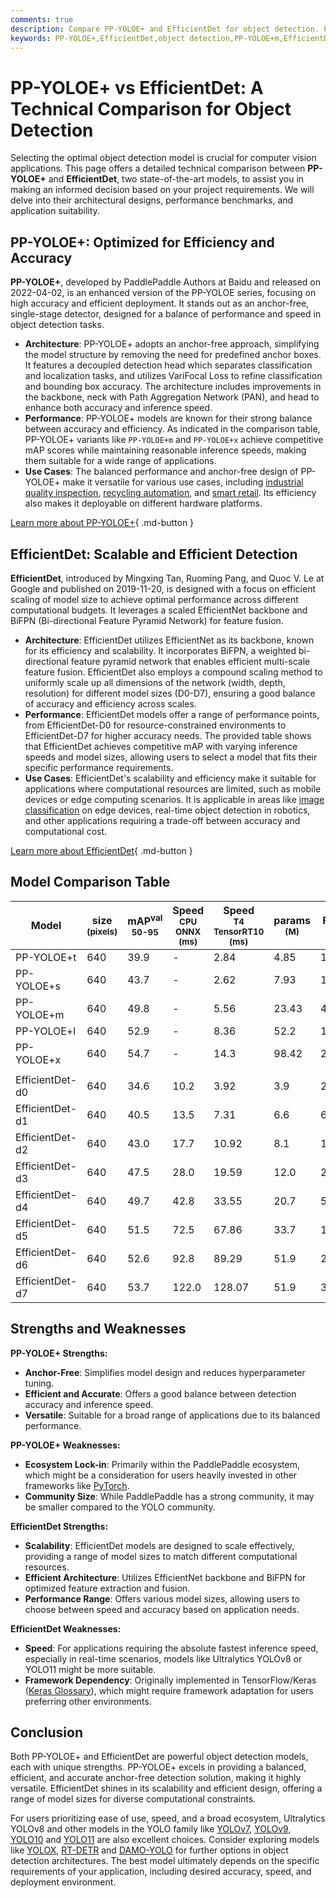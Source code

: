 ```yaml
---
comments: true
description: Compare PP-YOLOE+ and EfficientDet for object detection. Explore architectures, benchmarks, and use cases to select the best model for your needs.
keywords: PP-YOLOE+,EfficientDet,object detection,PP-YOLOE+m,EfficientDet-D7,AI models,computer vision,model comparison,efficient AI,deep learning
---
```


# PP-YOLOE+ vs EfficientDet: A Technical Comparison for Object Detection

Selecting the optimal object detection model is crucial for computer vision applications. This page offers a detailed technical comparison between **PP-YOLOE+** and **EfficientDet**, two state-of-the-art models, to assist you in making an informed decision based on your project requirements. We will delve into their architectural designs, performance benchmarks, and application suitability.

<script async src="https://cdn.jsdelivr.net/npm/chart.js"></script>
<script defer src="../../javascript/benchmark.js"></script>

<canvas id="modelComparisonChart" width="1024" height="400" active-models='["PP-YOLOE+", "EfficientDet"]'></canvas>

## PP-YOLOE+: Optimized for Efficiency and Accuracy

**PP-YOLOE+**, developed by PaddlePaddle Authors at Baidu and released on 2022-04-02, is an enhanced version of the PP-YOLOE series, focusing on high accuracy and efficient deployment. It stands out as an anchor-free, single-stage detector, designed for a balance of performance and speed in object detection tasks.

- **Architecture**: PP-YOLOE+ adopts an anchor-free approach, simplifying the model structure by removing the need for predefined anchor boxes. It features a decoupled detection head which separates classification and localization tasks, and utilizes VariFocal Loss to refine classification and bounding box accuracy. The architecture includes improvements in the backbone, neck with Path Aggregation Network (PAN), and head to enhance both accuracy and inference speed.
- **Performance**: PP-YOLOE+ models are known for their strong balance between accuracy and efficiency. As indicated in the comparison table, PP-YOLOE+ variants like `PP-YOLOE+m` and `PP-YOLOE+x` achieve competitive mAP scores while maintaining reasonable inference speeds, making them suitable for a wide range of applications.
- **Use Cases**: The balanced performance and anchor-free design of PP-YOLOE+ make it versatile for various use cases, including [industrial quality inspection](https://www.ultralytics.com/solutions/ai-in-manufacturing), [recycling automation](https://www.ultralytics.com/blog/recycling-efficiency-the-power-of-vision-ai-in-automated-sorting), and [smart retail](https://www.ultralytics.com/blog/ai-for-smarter-retail-inventory-management). Its efficiency also makes it deployable on different hardware platforms.

[Learn more about PP-YOLOE+](https://github.com/PaddlePaddle/PaddleDetection/blob/release/2.8.1/configs/ppyoloe/README.md){ .md-button }

## EfficientDet: Scalable and Efficient Detection

**EfficientDet**, introduced by Mingxing Tan, Ruoming Pang, and Quoc V. Le at Google and published on 2019-11-20, is designed with a focus on efficient scaling of model size to achieve optimal performance across different computational budgets. It leverages a scaled EfficientNet backbone and BiFPN (Bi-directional Feature Pyramid Network) for feature fusion.

- **Architecture**: EfficientDet utilizes EfficientNet as its backbone, known for its efficiency and scalability. It incorporates BiFPN, a weighted bi-directional feature pyramid network that enables efficient multi-scale feature fusion. EfficientDet also employs a compound scaling method to uniformly scale up all dimensions of the network (width, depth, resolution) for different model sizes (D0-D7), ensuring a good balance of accuracy and efficiency across scales.
- **Performance**: EfficientDet models offer a range of performance points, from EfficientDet-D0 for resource-constrained environments to EfficientDet-D7 for higher accuracy needs. The provided table shows that EfficientDet achieves competitive mAP with varying inference speeds and model sizes, allowing users to select a model that fits their specific performance requirements.
- **Use Cases**: EfficientDet's scalability and efficiency make it suitable for applications where computational resources are limited, such as mobile devices or edge computing scenarios. It is applicable in areas like [image classification](https://www.ultralytics.com/glossary/image-classification) on edge devices, real-time object detection in robotics, and other applications requiring a trade-off between accuracy and computational cost.

[Learn more about EfficientDet](https://github.com/google/automl/tree/master/efficientdet#readme){ .md-button }

## Model Comparison Table

| Model           | size<br><sup>(pixels) | mAP<sup>val<br>50-95 | Speed<br><sup>CPU ONNX<br>(ms) | Speed<br><sup>T4 TensorRT10<br>(ms) | params<br><sup>(M) | FLOPs<br><sup>(B) |
|-----------------|-----------------------|----------------------|--------------------------------|-------------------------------------|--------------------|-------------------|
| PP-YOLOE+t      | 640                   | 39.9                 | -                              | 2.84                                | 4.85               | 19.15             |
| PP-YOLOE+s      | 640                   | 43.7                 | -                              | 2.62                                | 7.93               | 17.36             |
| PP-YOLOE+m      | 640                   | 49.8                 | -                              | 5.56                                | 23.43              | 49.91             |
| PP-YOLOE+l      | 640                   | 52.9                 | -                              | 8.36                                | 52.2               | 110.07            |
| PP-YOLOE+x      | 640                   | 54.7                 | -                              | 14.3                                | 98.42              | 206.59            |
|                 |                       |                      |                                |                                     |                    |                   |
| EfficientDet-d0 | 640                   | 34.6                 | 10.2                           | 3.92                                | 3.9                | 2.54              |
| EfficientDet-d1 | 640                   | 40.5                 | 13.5                           | 7.31                                | 6.6                | 6.1               |
| EfficientDet-d2 | 640                   | 43.0                 | 17.7                           | 10.92                               | 8.1                | 11.0              |
| EfficientDet-d3 | 640                   | 47.5                 | 28.0                           | 19.59                               | 12.0               | 24.9              |
| EfficientDet-d4 | 640                   | 49.7                 | 42.8                           | 33.55                               | 20.7               | 55.2              |
| EfficientDet-d5 | 640                   | 51.5                 | 72.5                           | 67.86                               | 33.7               | 130.0             |
| EfficientDet-d6 | 640                   | 52.6                 | 92.8                           | 89.29                               | 51.9               | 226.0             |
| EfficientDet-d7 | 640                   | 53.7                 | 122.0                          | 128.07                              | 51.9               | 325.0             |

## Strengths and Weaknesses

**PP-YOLOE+ Strengths:**

- **Anchor-Free**: Simplifies model design and reduces hyperparameter tuning.
- **Efficient and Accurate**: Offers a good balance between detection accuracy and inference speed.
- **Versatile**: Suitable for a broad range of applications due to its balanced performance.

**PP-YOLOE+ Weaknesses:**

- **Ecosystem Lock-in**: Primarily within the PaddlePaddle ecosystem, which might be a consideration for users heavily invested in other frameworks like [PyTorch](https://www.ultralytics.com/glossary/pytorch).
- **Community Size**: While PaddlePaddle has a strong community, it may be smaller compared to the YOLO community.

**EfficientDet Strengths:**

- **Scalability**: EfficientDet models are designed to scale effectively, providing a range of model sizes to match different computational resources.
- **Efficient Architecture**: Utilizes EfficientNet backbone and BiFPN for optimized feature extraction and fusion.
- **Performance Range**: Offers various model sizes, allowing users to choose between speed and accuracy based on application needs.

**EfficientDet Weaknesses:**

- **Speed**: For applications requiring the absolute fastest inference speed, especially in real-time scenarios, models like Ultralytics YOLOv8 or YOLO11 might be more suitable.
- **Framework Dependency**: Originally implemented in TensorFlow/Keras ([Keras Glossary](https://www.ultralytics.com/glossary/keras)), which might require framework adaptation for users preferring other environments.

## Conclusion

Both PP-YOLOE+ and EfficientDet are powerful object detection models, each with unique strengths. PP-YOLOE+ excels in providing a balanced, efficient, and accurate anchor-free detection solution, making it highly versatile. EfficientDet shines in its scalability and efficient design, offering a range of model sizes for diverse computational constraints.

For users prioritizing ease of use, speed, and a broad ecosystem, Ultralytics YOLOv8 and other models in the YOLO family like [YOLOv7](https://docs.ultralytics.com/models/yolov7/), [YOLOv9](https://docs.ultralytics.com/models/yolov9/), [YOLO10](https://docs.ultralytics.com/models/yolov10/) and [YOLO11](https://docs.ultralytics.com/models/yolo11/) are also excellent choices. Consider exploring models like [YOLOX](https://docs.ultralytics.com/compare/yolox-vs-pp-yoloe/), [RT-DETR](https://docs.ultralytics.com/compare/rtdetr-vs-pp-yoloe/) and [DAMO-YOLO](https://docs.ultralytics.com/compare/damo-yolo-vs-pp-yoloe/) for further options in object detection architectures. The best model ultimately depends on the specific requirements of your application, including desired accuracy, speed, and deployment environment.
